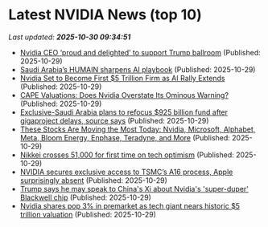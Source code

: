 # Latest NVIDIA News (top 10)
_Last updated: **2025-10-30 09:34:51**_

- [Nvidia CEO ‘proud and delighted’ to support Trump ballroom](https://biztoc.com/x/05d5a3785015461e) (Published: 2025-10-29)
- [Saudi Arabia’s HUMAIN sharpens AI playbook](https://www.semafor.com/article/10/29/2025/saudi-arabias-humain-sharpens-ai-playbook) (Published: 2025-10-29)
- [Nvidia Set to Become First $5 Trillion Firm as AI Rally Extends](https://biztoc.com/x/0248843d19071aab) (Published: 2025-10-29)
- [CAPE Valuations: Does Nvidia Overstate Its Ominous Warning?](https://realinvestmentadvice.com/resources/blog/cape-valuation-does-nvidia-overstate-its-ominous-warning/) (Published: 2025-10-29)
- [Exclusive-Saudi Arabia plans to refocus $925 billion fund after gigaproject delays, source says](https://biztoc.com/x/5297e61d81f415e3) (Published: 2025-10-29)
- [These Stocks Are Moving the Most Today: Nvidia, Microsoft, Alphabet, Meta, Bloom Energy, Enphase, Teradyne, and More](https://biztoc.com/x/d22a79292fc5f9f2) (Published: 2025-10-29)
- [Nikkei crosses 51,000 for first time on tech optimism](https://www.rte.ie/news/business/2025/1029/1541086-nikkei-crosses-51-000-for-first-time-on-tech-optimism/) (Published: 2025-10-29)
- [NVIDIA secures exclusive access to TSMC’s A16 process, Apple surprisingly absent](http://technode.com/2025/10/29/nvidia-secures-exclusive-access-to-tsmcs-a16-process-apple-surprisingly-absent/) (Published: 2025-10-29)
- [Trump says he may speak to China's Xi about Nvidia's 'super-duper' Blackwell chip](https://www.channelnewsasia.com/world/trump-xi-nvidia-superduper-blackwell-chip-5432276) (Published: 2025-10-29)
- [Nvidia shares pop 3% in premarket as tech giant nears historic $5 trillion valuation](https://biztoc.com/x/3112c07851c75b05) (Published: 2025-10-29)

